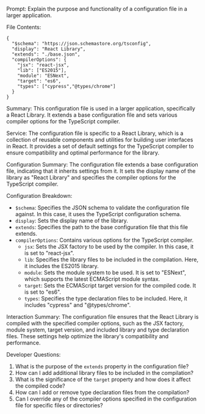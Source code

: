 Prompt: Explain the purpose and functionality of a configuration file in a larger application.

File Contents:
```
{
  "$schema": "https://json.schemastore.org/tsconfig",
  "display": "React Library",
  "extends": "./base.json",
  "compilerOptions": {
    "jsx": "react-jsx",
    "lib": ["ES2015"],
    "module": "ESNext",
    "target": "es6",
    "types": ["cypress","@types/chrome"]
  }
}
```

Summary:
This configuration file is used in a larger application, specifically a React Library. It extends a base configuration file and sets various compiler options for the TypeScript compiler.

Service:
The configuration file is specific to a React Library, which is a collection of reusable components and utilities for building user interfaces in React. It provides a set of default settings for the TypeScript compiler to ensure compatibility and optimal performance for the library.

Configuration Summary:
The configuration file extends a base configuration file, indicating that it inherits settings from it. It sets the display name of the library as "React Library" and specifies the compiler options for the TypeScript compiler.

Configuration Breakdown:
- `$schema`: Specifies the JSON schema to validate the configuration file against. In this case, it uses the TypeScript configuration schema.
- `display`: Sets the display name of the library.
- `extends`: Specifies the path to the base configuration file that this file extends.
- `compilerOptions`: Contains various options for the TypeScript compiler.
  - `jsx`: Sets the JSX factory to be used by the compiler. In this case, it is set to "react-jsx".
  - `lib`: Specifies the library files to be included in the compilation. Here, it includes the ES2015 library.
  - `module`: Sets the module system to be used. It is set to "ESNext", which supports the latest ECMAScript module syntax.
  - `target`: Sets the ECMAScript target version for the compiled code. It is set to "es6".
  - `types`: Specifies the type declaration files to be included. Here, it includes "cypress" and "@types/chrome".

Interaction Summary:
The configuration file ensures that the React Library is compiled with the specified compiler options, such as the JSX factory, module system, target version, and included library and type declaration files. These settings help optimize the library's compatibility and performance.

Developer Questions:
1. What is the purpose of the `extends` property in the configuration file?
2. How can I add additional library files to be included in the compilation?
3. What is the significance of the `target` property and how does it affect the compiled code?
4. How can I add or remove type declaration files from the compilation?
5. Can I override any of the compiler options specified in the configuration file for specific files or directories?